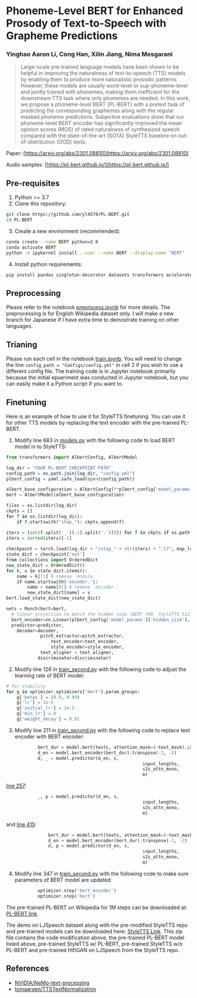 # Phoneme-Level BERT for Enhanced Prosody of Text-to-Speech with Grapheme Predictions

### Yinghao Aaron Li, Cong Han, Xilin Jiang, Nima Mesgarani

> Large-scale pre-trained language models have been shown to be helpful in improving the naturalness of text-to-speech (TTS) models by enabling them to produce more naturalistic prosodic patterns. However, these models are usually word-level or sup-phoneme-level and jointly trained with phonemes, making them inefficient for the downstream TTS task where only phonemes are needed. In this work, we propose a phoneme-level BERT (PL-BERT) with a pretext task of predicting the corresponding graphemes along with the regular masked phoneme predictions. Subjective evaluations show that our phoneme-level BERT encoder has significantly improved the mean opinion scores (MOS) of rated naturalness of synthesized speech compared with the state-of-the-art (SOTA) StyleTTS baseline on out-of-distribution (OOD) texts.

Paper: [https://arxiv.org/abs/2301.08810](https://arxiv.org/abs/2301.08810)

Audio samples: [https://pl-bert.github.io/](https://pl-bert.github.io/)

## Pre-requisites
1. Python >= 3.7
2. Clone this repository:
```bash
git clone https://github.com/yl4579/PL-BERT.git
cd PL-BERT
```
3. Create a new environment (recommended):
```bash
conda create --name BERT python=3.8
conda activate BERT
python -m ipykernel install --user --name BERT --display-name "BERT"
```
4. Install python requirements: 
```bash
pip install pandas singleton-decorator datasets transformers accelerate nltk phonemizer sacremoses pebble
```

## Preprocessing
Please refer to the notebook [preprocess.ipynb](https://github.com/yl4579/PL-BERT/blob/main/preprocess.ipynb) for more details. The preprocessing is for English Wikipedia dataset only. I will make a new branch for Japanese if I have extra time to demostrate training on other languages. 

## Trianing
Please run each cell in the notebook [train.ipynb](https://github.com/yl4579/PL-BERT/blob/main/train.ipynb). You will need to change the line
`config_path = "Configs/config.yml"` in cell 2 if you wish to use a different config file. The training code is in Jupyter notebook primarily because the initial epxeriment was conducted in Jupyter notebook, but you can easily make it a Python script if you want to. 

## Finetuning
Here is an example of how to use it for StyleTTS finetuning. You can use it for other TTS models by replacing the text encoder with the pre-trained PL-BERT.
1. Modify line 683 in [models.py](https://github.com/yl4579/StyleTTS/blob/main/models.py#L683) with the following code to load BERT model in to StyleTTS:
```python
from transformers import AlbertConfig, AlbertModel

log_dir = "YOUR PL-BERT CHECKPOINT PATH"
config_path = os.path.join(log_dir, "config.yml")
plbert_config = yaml.safe_load(open(config_path))

albert_base_configuration = AlbertConfig(**plbert_config['model_params'])
bert = AlbertModel(albert_base_configuration)

files = os.listdir(log_dir)
ckpts = []
for f in os.listdir(log_dir):
    if f.startswith("step_"): ckpts.append(f)

iters = [int(f.split('_')[-1].split('.')[0]) for f in ckpts if os.path.isfile(os.path.join(log_dir, f))]
iters = sorted(iters)[-1]
        
checkpoint = torch.load(log_dir + "/step_" + str(iters) + ".t7", map_location='cpu')
state_dict = checkpoint['net']
from collections import OrderedDict
new_state_dict = OrderedDict()
for k, v in state_dict.items():
    name = k[7:] # remove `module.`
    if name.startswith('encoder.'):
        name = name[8:] # remove `encoder.`
        new_state_dict[name] = v
bert.load_state_dict(new_state_dict)

nets = Munch(bert=bert,
  # linear projection to match the hidden size (BERT 768, StyleTTS 512)
  bert_encoder=nn.Linear(plbert_config['model_params']['hidden_size'], args.hidden_dim),
  predictor=predictor,
    decoder=decoder,
             pitch_extractor=pitch_extractor,
                 text_encoder=text_encoder,
                 style_encoder=style_encoder,
             text_aligner = text_aligner,
            discriminator=discriminator)
```
2. Modify line 126 in [train_second.py](https://github.com/yl4579/StyleTTS/blob/main/train_second.py#L126) with the following code to adjust the learning rate of BERT model:
```python
# for stability
for g in optimizer.optimizers['bert'].param_groups:
    g['betas'] = (0.9, 0.99)
    g['lr'] = 1e-5
    g['initial_lr'] = 1e-5
    g['min_lr'] = 0
    g['weight_decay'] = 0.01
```
3. Modify line 211 in [train_second.py](https://github.com/yl4579/StyleTTS/blob/main/train_second.py#L211) with the following code to replace text encoder with BERT encoder:
```python
            bert_dur = model.bert(texts, attention_mask=(~text_mask).int()).last_hidden_state
            d_en = model.bert_encoder(bert_dur).transpose(-1, -2)
            d, _ = model.predictor(d_en, s, 
                                                    input_lengths, 
                                                    s2s_attn_mono, 
                                                    m)
```
[line 257](https://github.com/yl4579/StyleTTS/blob/main/train_second.py#L257):
```python
            _, p = model.predictor(d_en, s, 
                                                    input_lengths, 
                                                    s2s_attn_mono, 
                                                    m)
```
and [line 415](https://github.com/yl4579/StyleTTS/blob/main/train_second.py#L415):
```python
                bert_dur = model.bert(texts, attention_mask=(~text_mask).int()).last_hidden_state
                d_en = model.bert_encoder(bert_dur).transpose(-1, -2)
                d, p = model.predictor(d_en, s, 
                                                    input_lengths, 
                                                    s2s_attn_mono, 
                                                    m)
```

4. Modify line 347 in [train_second.py](https://github.com/yl4579/StyleTTS/blob/main/train_second.py#L347) with the following code to make sure parameters of BERT model are updated:
```python
            optimizer.step('bert_encoder')
            optimizer.step('bert')
```

The pre-trained PL-BERT on Wikipedia for 1M steps can be downloaded at: [PL-BERT link](https://drive.google.com/file/d/19gzPmWKdmakeVszSNuUtVMMBaFYMQqJ7/view?usp=sharing).

The demo on LJSpeech dataset along with the pre-modified StyleTTS repo and pre-trained models can be downloaded here: [StyleTTS Link](https://drive.google.com/file/d/18DU4JrW1rhySrIk-XSxZkXt2MuznxoM-/view?usp=sharing). This zip file contains the code modification above, the pre-trained PL-BERT model listed above, pre-trained StyleTTS w/ PL-BERT, pre-trained StyleTTS w/o PL-BERT and pre-trained HifiGAN on LJSpeech from the StyleTTS repo.

## References
- [NVIDIA/NeMo-text-processing](https://github.com/NVIDIA/NeMo-text-processing)
- [tomaarsen/TTSTextNormalization](https://github.com/tomaarsen/TTSTextNormalization)
